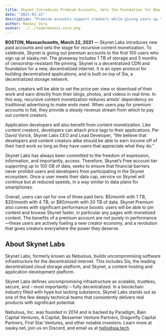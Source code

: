 ```yaml
---
title: Skynet Introduces Premium Accounts, Sets the Foundation for New Creator Economies
date: "2021-03-22"
description: "Premium accounts support creators while giving users up to 20 TB of data storage per month and other perks."
author: Manasi Vora
avatar: ../../team/manasi-vora.png
---
```


**BOSTON, Massachusetts, March 22, 2021** — Skynet Labs introduces new paid accounts and sets the stage for recursive content monetization. To celebrate, Skynet is giving out premium accounts to the first 100 users who sign up at siasky.net. The giveaway includes 1 TB of storage and 3 months of censorship-resistant file pinning. Skynet is a decentralized CDN and foundation for a new, decentralized internet. It is an open protocol for building decentralized applications, and is built on top of Sia, a decentralized storage network.

Soon, creators will be able to set the price per view or download of their work and earn directly from their blogs, photos, and videos in real time. In this way, recursive content monetization reduces artists’ dependency on traditional advertising to make ends meet. When users pay for premium accounts in fiat, they provide a steady revenue stream from which to pay out content creators.

Application developers will also benefit from content monetization. Like content creators, developers can attach price tags to their applications. Per David Vorick, Skynet Labs CEO and Lead Developer, “We believe that developers and content creators alike should be able to earn income off of their hard work so long as they have users that appreciate what they do.”

Skynet Labs has always been committed to the freedom of expression, information, and importantly, access. Therefore, Skynet’s Free account tier supporting up to 100 GB of data, seeks to ensure that financial barriers never prohibit users and developers from participating in the Skynet ecosystem. Once a user meets their data cap, service on Skynet will continue but at reduced speeds, in a way similar to data plans for smartphones.

Overall, users can opt for one of three paid tiers: $5/month with 1 TB, $20/month with 4 TB, or $80/month with 20 TB of data. Skynet Premium also comes with significant performance boosts: users will be able to pin content and browse Skynet faster, in particular any pages with monetized content. The benefits of a premium account are not purely in performance—these users are actively fueling a new creator economy, and a revolution that gives creators everywhere the power they deserve.

## About Skynet Labs 

Skynet Labs, formerly known as Nebulous, builds uncompromising software infrastructure for the decentralized internet. This includes Sia, the leading decentralized cloud storage platform, and Skynet, a content hosting and application development platform.

Skynet Labs defines uncompromising infrastructure as scalable, trustless, secure, and – most importantly – fully decentralized. In a blockchain industry filled with hype but lacking substance, Skynet Labs stands out as one of the few deeply technical teams that consistently delivers real products with significant potential.

Nebulous, Inc. was founded in 2014 and is backed by Paradigm, Bain Capital Ventures, A.Capital, Bessemer Venture Partners, Dragonfly Capital Partners, First Star Ventures, and other notable investors.
Learn more at siasky.net, join us on Discord, and email us at hello@sia.tech.
